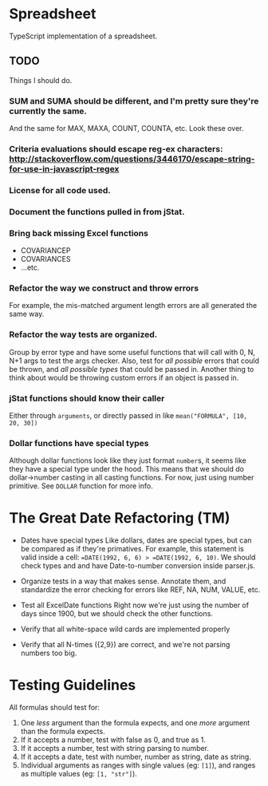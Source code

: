 # Spreadsheet
TypeScript implementation of a spreadsheet.

## TODO
Things I should do.

### SUM and SUMA should be different, and I'm pretty sure they're currently the same.
And the same for MAX, MAXA, COUNT, COUNTA, etc. Look these over.

### Criteria evaluations should escape reg-ex characters: http://stackoverflow.com/questions/3446170/escape-string-for-use-in-javascript-regex

### License for all code used.

### Document the functions pulled in from jStat.

### Bring back missing Excel functions
* COVARIANCEP
* COVARIANCES
* ...etc.

### Refactor the way we construct and throw errors
For example, the mis-matched argument length errors are all generated the same way.

### Refactor the way tests are organized.
Group by error type and have some useful functions that will call with 0, N, N+1 args to test the args
checker. Also, test for *all possible* errors that could be thrown, and *all possible types* that could be passed in.
Another thing to think about would be throwing custom errors if an object is passed in.

### jStat functions should know their caller
Either through `arguments`, or directly passed in like `mean("FORMULA", [10, 20, 30])`

### Dollar functions have special types
Although dollar functions look like they just format `number`s, it seems like they have a special type under the hood.
This means that we should do dollar->number casting in all casting functions. For now, just using number primitive.
See `DOLLAR` function for more info.



# The Great Date Refactoring (TM)

* Dates have special types
Like dollars, dates are special types, but can be compared as if they're primatives. For example, this statement is
valid inside a cell: `=DATE(1992, 6, 6) > =DATE(1992, 6, 10)`. We should check types and and have Date-to-number
conversion inside parser.js.

* Organize tests in a way that makes sense.
Annotate them, and standardize the error checking for errors like REF, NA, NUM, VALUE, etc.

* Test all ExcelDate functions
Right now we're just using the number of days since 1900, but we should check the other functions.

* Verify that all white-space wild cards are implemented properly

* Verify that all N-times ({2,9}) are correct, and we're not parsing numbers too big.


# Testing Guidelines

All formulas should test for:
1) One *less* argument than the formula expects, and one *more* argument than the formula expects.
2) If it accepts a number, test with false as 0, and true as 1.
3) If it accepts a number, test with string parsing to number.
4) If it accepts a date, test with number, number as string, date as string.
5) Individual arguments as ranges with single values (eg: `[1]`), and ranges as multiple values (eg: `[1, "str"]`).
